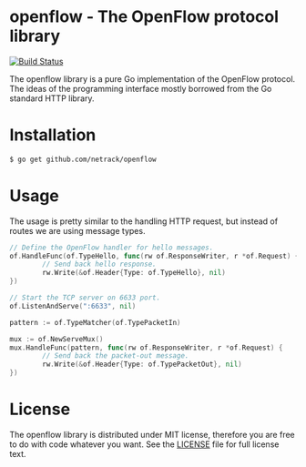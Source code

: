 # openflow - The OpenFlow protocol library

[![Build Status][BuildStatus]](https://travis-ci.org/netrack/openflow)

The openflow library is a pure Go implementation of the OpenFlow protocol.
The ideas of the programming interface mostly borrowed from the Go standard
HTTP library.

# Installation

```bash
$ go get github.com/netrack/openflow
```

# Usage

The usage is pretty similar to the handling HTTP request, but instead of routes
we are using message types.

```go
// Define the OpenFlow handler for hello messages.
of.HandleFunc(of.TypeHello, func(rw of.ResponseWriter, r *of.Request) {
        // Send back hello response.
        rw.Write(&of.Header{Type: of.TypeHello}, nil)
})

// Start the TCP server on 6633 port.
of.ListenAndServe(":6633", nil)
```

```go
pattern := of.TypeMatcher(of.TypePacketIn)

mux := of.NewServeMux()
mux.HandleFunc(pattern, func(rw of.ResponseWriter, r *of.Request) {
        // Send back the packet-out message.
        rw.Write(&of.Header{Type: of.TypePacketOut}, nil)
})
```

# License

The openflow library is distributed under MIT license, therefore you are free
to do with code whatever you want. See the [LICENSE](LICENSE) file for full
license text.


[BuildStatus]: https://travis-ci.org/netrack/openflow.svg?branch=master
